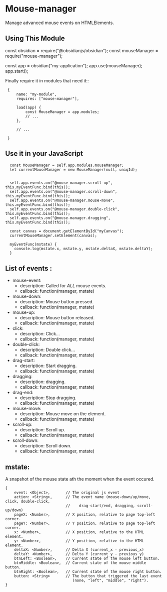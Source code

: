 # Mouse-manager

Manage advanced mouse events on HTMLElements.

## Using This Module

   const obsidian = require("@obsidianjs/obsidian");
   const mouseManager = require("mouse-manager");

   const app = obsidian("my-application");
   app.use(mouseManager);
   app.start();

  Finally require it in modules that need it::

     {
         name: "my-module",
         requires: ["mouse-manager"],

         load(app) {
             const MouseManager = app.modules;
             // ...
         },

         // ...

     }

## Use it in your JavaScript

      const MouseManager = self.app.modules.mouseManager;
      let currentMouseManager = new MouseManager(null, uniqId);


      self.app.events.on("@mouse-manager.scroll-up", this.myEventFunc.bind(this));
      self.app.events.on("@mouse-manager.scroll-down", this.myEventFunc.bind(this));
      self.app.events.on("@mouse-manager.mouse-move", this.myEventFunc.bind(this));
      self.app.events.on("@mouse-manager.double-click", this.myEventFunc.bind(this));
      self.app.events.on("@mouse-manager.dragging", this.myEventFunc.bind(this));

      const canvas = document.getElementById("myCanvas");
      currentMouseManager.setElement(canvas);

      myEventFunc(mstate) {
        console.log(mstate.x, mstate.y, mstate.deltaX, mstate.deltaY);
      }


## List of events :
  * mouse-event:
     - description: Called for *ALL* mouse events.
     - callback:    function(manager, mstate)
  * mouse-down:
     - description: Mouse button pressed.
     - callback:    function(manager, mstate)
  * mouse-up:
     - description: Mouse button released.
     - callback:    function(manager, mstate)
  * click:
     - description: Click...
     - callback:    function(manager, mstate)
  * double-click:
     - description: Double click...
     - callback:    function(manager, mstate)
  * drag-start:
     - description: Start dragging.
     - callback:    function(manager, mstate)
  * dragging:
     - description: dragging.
     - callback:    function(manager, mstate)
  * drag-end:
     - description: Stop dragging.
     - callback:    function(manager, mstate)
  * mouse-move:
     - description: Mouse move on the element.
     - callback:    function(manager, mstate)
  * scroll-up:
     - description: Scroll up.
     - callback:    function(manager, mstate)
  * scroll-down:
     - description: Scroll down.
     - callback:    function(manager, mstate)

## mstate:
  A snapshot of the mouse state ath the moment when the event occured.

    {
        event: <Object>,       // The original js event
        action: <String>,      // The event name (mouse-down/up/move, click, double-click,
                               //    drag-start/end, dragging, scroll-up/down)
        pageX: <Number>,       // X position, relative to page top-left corner.
        pageY: <Number>,       // Y position, relative to page top-left corner.
        x: <Number>,           // X position, relative to the HTML element.
        y: <Number>,           // Y position, relative to the HTML element.
        deltaX: <Number>,      // Delta X (current_x - previous_x)
        deltaY: <Number>,      // Delta Y (current_y - previous_y)
        btnLeft: <Boolean>,    // Current state of the mouse left button.
        btnMiddle: <Boolean>,  // Current state of the mouse middle button.
        btnRight: <Boolean>,   // Current state of the mouse right button.
        button: <String>       // The button that triggered the last event
                                  (none, "left", "middle", "right").
    }

